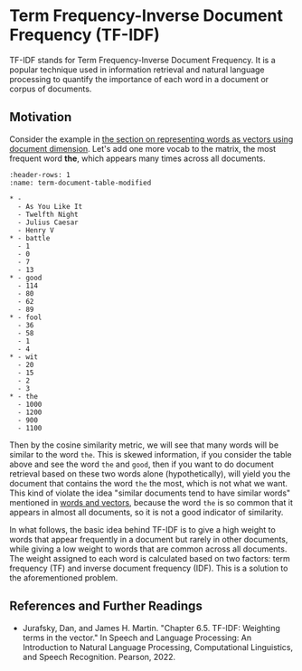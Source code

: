 # Term Frequency-Inverse Document Frequency (TF-IDF)

TF-IDF stands for Term Frequency-Inverse Document Frequency. It is a popular technique used
in information retrieval and natural language processing to quantify the importance
of each word in a document or corpus of documents.

## Motivation

Consider the example in [the section on representing words as vectors using document dimension](words-as-vectors-document-dimensions).
Let's add one more vocab to the matrix, the most frequent word **the**, which appears many times across all documents.

```{list-table} Number of occurrences of selected words (modified) in four Shakespeare plays.
:header-rows: 1
:name: term-document-table-modified

* -
  - As You Like It
  - Twelfth Night
  - Julius Caesar
  - Henry V
* - battle
  - 1
  - 0
  - 7
  - 13
* - good
  - 114
  - 80
  - 62
  - 89
* - fool
  - 36
  - 58
  - 1
  - 4
* - wit
  - 20
  - 15
  - 2
  - 3
* - the
  - 1000
  - 1200
  - 900
  - 1100
```

Then by the cosine similarity metric, we will see that many words will be similar to the word `the`.
This is skewed information, if you consider the table above and see the word `the` and `good`, then
if you want to do document retrieval based on these two words alone (hypothetically), will yield you
the document that contains the word `the` the most, which is not what we want. This kind of violate the idea
"similar documents tend to have similar words" mentioned in [words and vectors](../words_and_vectors/concept.ipynb), because the word `the` is so common that it appears in
almost all documents, so it is not a good indicator of similarity.

In what follows, the basic idea behind TF-IDF is to give a high weight to words that appear frequently in a document but rarely in other documents, while giving a low weight to words that are common across all documents. The weight assigned to each word is calculated based on two factors: term frequency (TF) and inverse document frequency (IDF).
This is a solution to the aforementioned problem.


## References and Further Readings

- Jurafsky, Dan, and James H. Martin. "Chapter 6.5. TF-IDF: Weighting terms in the vector." In Speech and Language Processing: An Introduction to Natural Language Processing, Computational Linguistics, and Speech Recognition. Pearson, 2022.